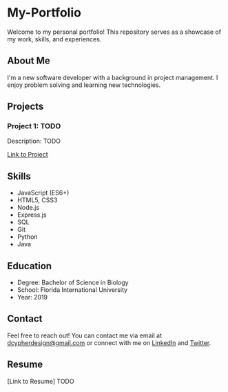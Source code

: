 # My-Portfolio

Welcome to my personal portfolio! This repository serves as a showcase of my work, skills, and experiences.

## About Me

I'm a new software developer with a background in project management. I enjoy problem solving and learning new technologies.

## Projects

### Project 1: TODO

Description: TODO

[Link to Project](https://github.com/)

## Skills

- JavaScript (ES6+)
- HTML5, CSS3
- Node.js
- Express.js
- SQL
- Git
- Python
- Java

## Education

- Degree: Bachelor of Science in Biology
- School: Florida International University
- Year: 2019

## Contact

Feel free to reach out! You can contact me via email at dcypherdesign@gmail.com or connect with me on [LinkedIn](https://www.linkedin.com/in/david-callez/) and [Twitter](https://twitter.com/TODO).

## Resume

[Link to Resume] TODO
